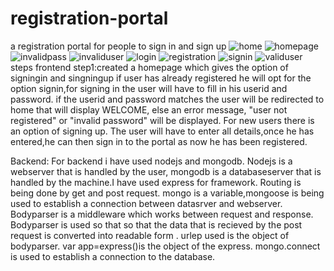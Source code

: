 # registration-portal
a registration  portal for people to sign in and sign up
![home](https://user-images.githubusercontent.com/44523159/47640413-9022c380-db89-11e8-8c57-1eec1b4fc86d.PNG)
![homepage](https://user-images.githubusercontent.com/44523159/47640416-90bb5a00-db89-11e8-9f9b-d74137e6d34c.PNG)
![invalidpass](https://user-images.githubusercontent.com/44523159/47640417-9153f080-db89-11e8-959d-fe1cfddf4ab8.PNG)
![invaliduser](https://user-images.githubusercontent.com/44523159/47640419-91ec8700-db89-11e8-9a28-61d7cbf8d5d1.PNG)
![login](https://user-images.githubusercontent.com/44523159/47640421-91ec8700-db89-11e8-869b-db1b829c2220.PNG)
![registration](https://user-images.githubusercontent.com/44523159/47640422-931db400-db89-11e8-82be-dd118f12ed68.PNG)
![signin](https://user-images.githubusercontent.com/44523159/47640429-95800e00-db89-11e8-9a0a-f42f37c562b1.PNG)
![validuser](https://user-images.githubusercontent.com/44523159/47640432-96b13b00-db89-11e8-843c-e3460f7b2da7.PNG)
steps frontend step1:created a homepage which gives the option of signingin and singningup if user has already registered he will opt for the option signin,for signing in the user will have to fill in his userid and password. if the userid and password matches the user will be redirected to home that will display WELCOME, else an error message, "user not registered" or "invalid password" will be displayed. For new users there is an option of signing up. The user will have to enter all details,once he has entered,he can then sign in to the portal as now he has been registered. 

Backend: For backend i have used nodejs and mongodb. Nodejs is a webserver that is handled by the user, mongodb is a databaseserver that is handled by the machine.I have used express for framework. Routing is being done by get and post request. mongo is a variable,mongoose is being used to establish a connection between datasrver and webserver. Bodyparser is a middleware which works between request and response. Bodyparser is used so that so that the data that is recieved by the post request is converted into readable form . urlep used is the object of bodyparser. var app=express()is the object of the express. mongo.connect is used to establish a connection to the database.
